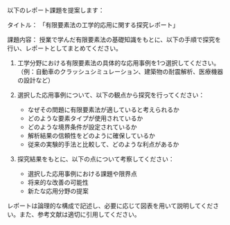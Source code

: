 以下のレポート課題を提案します：

タイトル：
「有限要素法の工学的応用に関する探究レポート」

課題内容：
授業で学んだ有限要素法の基礎知識をもとに、以下の手順で探究を行い、レポートとしてまとめてください。

1. 工学分野における有限要素法の具体的な応用事例を1つ選択してください。（例：自動車のクラッシュシミュレーション、建築物の耐震解析、医療機器の設計など）

2. 選択した応用事例について、以下の観点から探究を行ってください：
   - なぜその問題に有限要素法が適していると考えられるか
   - どのような要素タイプが使用されているか
   - どのような境界条件が設定されているか
   - 解析結果の信頼性をどのように確保しているか
   - 従来の実験的手法と比較して、どのような利点があるか

3. 探究結果をもとに、以下の点について考察してください：
   - 選択した応用事例における課題や限界点
   - 将来的な改善の可能性
   - 新たな応用分野の提案

レポートは論理的な構成で記述し、必要に応じて図表を用いて説明してください。また、参考文献は適切に引用してください。